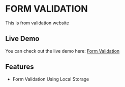 # FORM VALIDATION

This is from validation website

## Live Demo

You can check out the live demo here: [Form Validation](https://form-validation-localstorages.netlify.app/)

## Features

- Form Validation Using Local Storage
